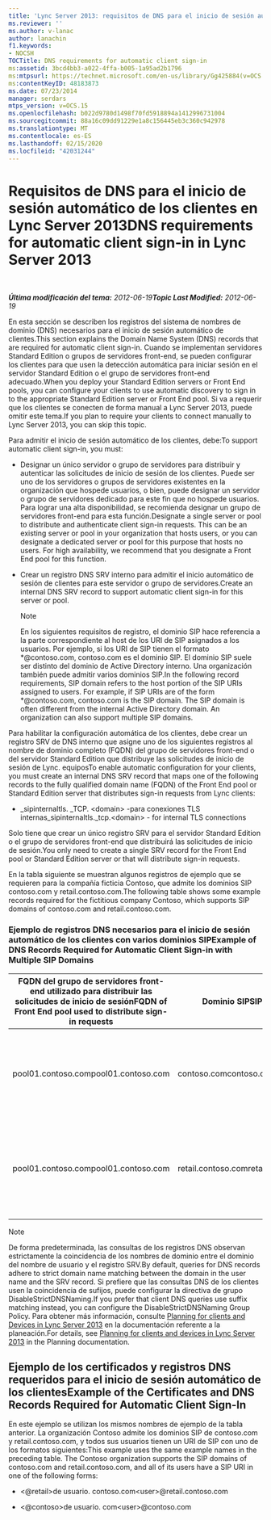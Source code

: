 ```yaml
---
title: 'Lync Server 2013: requisitos de DNS para el inicio de sesión automático de los clientes'
ms.reviewer: ''
ms.author: v-lanac
author: lanachin
f1.keywords:
- NOCSH
TOCTitle: DNS requirements for automatic client sign-in
ms:assetid: 3bcd4bb3-a022-4ffa-b005-1a95ad2b1796
ms:mtpsurl: https://technet.microsoft.com/en-us/library/Gg425884(v=OCS.15)
ms:contentKeyID: 48183873
ms.date: 07/23/2014
manager: serdars
mtps_version: v=OCS.15
ms.openlocfilehash: b022d9780d1498f70fd5918894a1412996731004
ms.sourcegitcommit: 88a16c09dd91229e1a8c156445eb3c360c942978
ms.translationtype: MT
ms.contentlocale: es-ES
ms.lasthandoff: 02/15/2020
ms.locfileid: "42031244"
---
```

<div data-xmlns="http://www.w3.org/1999/xhtml">

<div class="topic" data-xmlns="http://www.w3.org/1999/xhtml" data-msxsl="urn:schemas-microsoft-com:xslt" data-cs="http://msdn.microsoft.com/">

<div data-asp="http://msdn2.microsoft.com/asp">

# <a name="dns-requirements-for-automatic-client-sign-in-in-lync-server-2013"></a><span data-ttu-id="7a949-102">Requisitos de DNS para el inicio de sesión automático de los clientes en Lync Server 2013</span><span class="sxs-lookup"><span data-stu-id="7a949-102">DNS requirements for automatic client sign-in in Lync Server 2013</span></span>

</div>

<div id="mainSection">

<div id="mainBody">

<span> </span>

<span data-ttu-id="7a949-103">_**Última modificación del tema:** 2012-06-19_</span><span class="sxs-lookup"><span data-stu-id="7a949-103">_**Topic Last Modified:** 2012-06-19_</span></span>

<span data-ttu-id="7a949-104">En esta sección se describen los registros del sistema de nombres de dominio (DNS) necesarios para el inicio de sesión automático de clientes.</span><span class="sxs-lookup"><span data-stu-id="7a949-104">This section explains the Domain Name System (DNS) records that are required for automatic client sign-in.</span></span> <span data-ttu-id="7a949-105">Cuando se implementan servidores Standard Edition o grupos de servidores front-end, se pueden configurar los clientes para que usen la detección automática para iniciar sesión en el servidor Standard Edition o el grupo de servidores front-end adecuado.</span><span class="sxs-lookup"><span data-stu-id="7a949-105">When you deploy your Standard Edition servers or Front End pools, you can configure your clients to use automatic discovery to sign in to the appropriate Standard Edition server or Front End pool.</span></span> <span data-ttu-id="7a949-106">Si va a requerir que los clientes se conecten de forma manual a Lync Server 2013, puede omitir este tema.</span><span class="sxs-lookup"><span data-stu-id="7a949-106">If you plan to require your clients to connect manually to Lync Server 2013, you can skip this topic.</span></span>

<span data-ttu-id="7a949-107">Para admitir el inicio de sesión automático de los clientes, debe:</span><span class="sxs-lookup"><span data-stu-id="7a949-107">To support automatic client sign-in, you must:</span></span>

  - <span data-ttu-id="7a949-p102">Designar un único servidor o grupo de servidores para distribuir y autenticar las solicitudes de inicio de sesión de los clientes. Puede ser uno de los servidores o grupos de servidores existentes en la organización que hospede usuarios, o bien, puede designar un servidor o grupo de servidores dedicado para este fin que no hospede usuarios. Para lograr una alta disponibilidad, se recomienda designar un grupo de servidores front-end para esta función.</span><span class="sxs-lookup"><span data-stu-id="7a949-p102">Designate a single server or pool to distribute and authenticate client sign-in requests. This can be an existing server or pool in your organization that hosts users, or you can designate a dedicated server or pool for this purpose that hosts no users. For high availability, we recommend that you designate a Front End pool for this function.</span></span>

  - <span data-ttu-id="7a949-111">Crear un registro DNS SRV interno para admitir el inicio automático de sesión de clientes para este servidor o grupo de servidores.</span><span class="sxs-lookup"><span data-stu-id="7a949-111">Create an internal DNS SRV record to support automatic client sign-in for this server or pool.</span></span>
    
    <div>
    

    > [!NOTE]  
    > <span data-ttu-id="7a949-p103">En los siguientes requisitos de registro, el dominio SIP hace referencia a la parte correspondiente al host de los URI de SIP asignados a los usuarios. Por ejemplo, si los URI de SIP tienen el formato \*@contoso.com, contoso.com es el dominio SIP. El dominio SIP suele ser distinto del dominio de Active Directory interno. Una organización también puede admitir varios dominios SIP.</span><span class="sxs-lookup"><span data-stu-id="7a949-p103">In the following record requirements, SIP domain refers to the host portion of the SIP URIs assigned to users. For example, if SIP URIs are of the form \*@contoso.com, contoso.com is the SIP domain. The SIP domain is often different from the internal Active Directory domain. An organization can also support multiple SIP domains.</span></span>

    
    </div>

<span data-ttu-id="7a949-116">Para habilitar la configuración automática de los clientes, debe crear un registro SRV de DNS interno que asigne uno de los siguientes registros al nombre de dominio completo (FQDN) del grupo de servidores front-end o del servidor Standard Edition que distribuye las solicitudes de inicio de sesión de Lync. equipos</span><span class="sxs-lookup"><span data-stu-id="7a949-116">To enable automatic configuration for your clients, you must create an internal DNS SRV record that maps one of the following records to the fully qualified domain name (FQDN) of the Front End pool or Standard Edition server that distributes sign-in requests from Lync clients:</span></span>

  - <span data-ttu-id="7a949-117">\_sipinternaltls. \_TCP. \<domain\> -para conexiones TLS internas</span><span class="sxs-lookup"><span data-stu-id="7a949-117">\_sipinternaltls.\_tcp.\<domain\> - for internal TLS connections</span></span>

<span data-ttu-id="7a949-118">Solo tiene que crear un único registro SRV para el servidor Standard Edition o el grupo de servidores front-end que distribuirá las solicitudes de inicio de sesión.</span><span class="sxs-lookup"><span data-stu-id="7a949-118">You only need to create a single SRV record for the Front End pool or Standard Edition server or that will distribute sign-in requests.</span></span>

<span data-ttu-id="7a949-119">En la tabla siguiente se muestran algunos registros de ejemplo que se requieren para la compañía ficticia Contoso, que admite los dominios SIP contoso.com y retail.contoso.com.</span><span class="sxs-lookup"><span data-stu-id="7a949-119">The following table shows some example records required for the fictitious company Contoso, which supports SIP domains of contoso.com and retail.contoso.com.</span></span>

### <a name="example-of-dns-records-required-for-automatic-client-sign-in-with-multiple-sip-domains"></a><span data-ttu-id="7a949-120">Ejemplo de registros DNS necesarios para el inicio de sesión automático de los clientes con varios dominios SIP</span><span class="sxs-lookup"><span data-stu-id="7a949-120">Example of DNS Records Required for Automatic Client Sign-in with Multiple SIP Domains</span></span>

<table>
<colgroup>
<col style="width: 33%" />
<col style="width: 33%" />
<col style="width: 33%" />
</colgroup>
<thead>
<tr class="header">
<th><span data-ttu-id="7a949-121">FQDN del grupo de servidores front-end utilizado para distribuir las solicitudes de inicio de sesión</span><span class="sxs-lookup"><span data-stu-id="7a949-121">FQDN of Front End pool used to distribute sign-in requests</span></span></th>
<th><span data-ttu-id="7a949-122">Dominio SIP</span><span class="sxs-lookup"><span data-stu-id="7a949-122">SIP domain</span></span></th>
<th><span data-ttu-id="7a949-123">Registro DNS SRV</span><span class="sxs-lookup"><span data-stu-id="7a949-123">DNS SRV record</span></span></th>
</tr>
</thead>
<tbody>
<tr class="odd">
<td><p><span data-ttu-id="7a949-124">pool01.contoso.com</span><span class="sxs-lookup"><span data-stu-id="7a949-124">pool01.contoso.com</span></span></p></td>
<td><p><span data-ttu-id="7a949-125">contoso.com</span><span class="sxs-lookup"><span data-stu-id="7a949-125">contoso.com</span></span></p></td>
<td><p><span data-ttu-id="7a949-126">Registro SRV para el dominio _sipinternaltls._tcp.contoso.com sobre el puerto 5061 que se asigna a pool01.contoso.com</span><span class="sxs-lookup"><span data-stu-id="7a949-126">An SRV record for _sipinternaltls._tcp.contoso.com domain over port 5061 that maps to pool01.contoso.com</span></span></p></td>
</tr>
<tr class="even">
<td><p><span data-ttu-id="7a949-127">pool01.contoso.com</span><span class="sxs-lookup"><span data-stu-id="7a949-127">pool01.contoso.com</span></span></p></td>
<td><p><span data-ttu-id="7a949-128">retail.contoso.com</span><span class="sxs-lookup"><span data-stu-id="7a949-128">retail.contoso.com</span></span></p></td>
<td><p><span data-ttu-id="7a949-129">Registro SRV para el dominio _sipinternaltls._tcp.retail.contoso.com sobre el puerto 5061 que se asigna a pool01.contoso.com</span><span class="sxs-lookup"><span data-stu-id="7a949-129">An SRV record for _sipinternaltls._tcp.retail.contoso.com domain over port 5061 that maps to pool01.contoso.com</span></span></p></td>
</tr>
</tbody>
</table>


<div>


> [!NOTE]  
> <span data-ttu-id="7a949-130">De forma predeterminada, las consultas de los registros DNS observan estrictamente la coincidencia de los nombres de dominio entre el dominio del nombre de usuario y el registro SRV.</span><span class="sxs-lookup"><span data-stu-id="7a949-130">By default, queries for DNS records adhere to strict domain name matching between the domain in the user name and the SRV record.</span></span> <span data-ttu-id="7a949-131">Si prefiere que las consultas DNS de los clientes usen la coincidencia de sufijos, puede configurar la directiva de grupo DisableStrictDNSNaming.</span><span class="sxs-lookup"><span data-stu-id="7a949-131">If you prefer that client DNS queries use suffix matching instead, you can configure the DisableStrictDNSNaming Group Policy.</span></span> <span data-ttu-id="7a949-132">Para obtener más información, consulte <A href="lync-server-2013-planning-for-clients-and-devices.md">Planning for clients and Devices in Lync Server 2013</A> en la documentación referente a la planeación.</span><span class="sxs-lookup"><span data-stu-id="7a949-132">For details, see <A href="lync-server-2013-planning-for-clients-and-devices.md">Planning for clients and devices in Lync Server 2013</A> in the Planning documentation.</span></span>



</div>

<div>

## <a name="example-of-the-certificates-and-dns-records-required-for-automatic-client-sign-in"></a><span data-ttu-id="7a949-133">Ejemplo de los certificados y registros DNS requeridos para el inicio de sesión automático de los clientes</span><span class="sxs-lookup"><span data-stu-id="7a949-133">Example of the Certificates and DNS Records Required for Automatic Client Sign-In</span></span>

<span data-ttu-id="7a949-p105">En este ejemplo se utilizan los mismos nombres de ejemplo de la tabla anterior. La organización Contoso admite los dominios SIP de contoso.com y retail.contoso.com, y todos sus usuarios tienen un URI de SIP con uno de los formatos siguientes:</span><span class="sxs-lookup"><span data-stu-id="7a949-p105">This example uses the same example names in the preceding table. The Contoso organization supports the SIP domains of contoso.com and retail.contoso.com, and all of its users have a SIP URI in one of the following forms:</span></span>

  - <span data-ttu-id="7a949-136">\<@retail\>de usuario. contoso.com</span><span class="sxs-lookup"><span data-stu-id="7a949-136">\<user\>@retail.contoso.com</span></span>

  - <span data-ttu-id="7a949-137">\<@contoso\>de usuario. com</span><span class="sxs-lookup"><span data-stu-id="7a949-137">\<user\>@contoso.com</span></span>

</div>

</div>

<span> </span>

</div>

</div>

</div>

